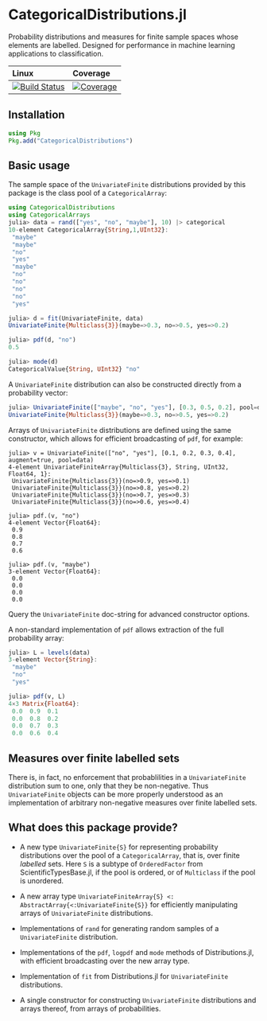 # CategoricalDistributions.jl

Probability distributions and measures for finite sample spaces whose
elements are labelled. Designed for performance in machine learning
applications to classification.

| Linux | Coverage |
| :------------ | :------- |
| [![Build Status](https://github.com/JuliaAI/CategoricalDistributions.jl/workflows/CI/badge.svg)](https://github.com/JuliaAI/CategoricalDistributions.jl/actions) | [![Coverage](https://codecov.io/gh/JuliaAI/CategoricalDistributions.jl/branch/master/graph/badge.svg)](https://codecov.io/github/JuliaAI/CategoricalDistributions.jl?branch=master) |

## Installation

```julia
using Pkg
Pkg.add("CategoricalDistributions")
```

## Basic usage

The sample space of the `UnivariateFinite` distributions provided by
this package is the class pool of a `CategoricalArray`:

```julia
using CategoricalDistributions
using CategoricalArrays
julia> data = rand(["yes", "no", "maybe"], 10) |> categorical
10-element CategoricalArray{String,1,UInt32}:
 "maybe"
 "maybe"
 "no"
 "yes"
 "maybe"
 "no"
 "no"
 "no"
 "no"
 "yes"

julia> d = fit(UnivariateFinite, data)
UnivariateFinite{Multiclass{3}}(maybe=>0.3, no=>0.5, yes=>0.2)

julia> pdf(d, "no")
0.5

julia> mode(d)
CategoricalValue{String, UInt32} "no"
```

A `UnivariateFinite` distribution can also be constructed directly
from a probability vector:

```julia
julia> UnivariateFinite(["maybe", "no", "yes"], [0.3, 0.5, 0.2], pool=data)
UnivariateFinite{Multiclass{3}}(maybe=>0.3, no=>0.5, yes=>0.2)
```

Arrays of `UnivariateFinite` distributions are defined using the same
constructor, which allows for efficient broadcasting of `pdf`, for
example:

```
julia> v = UnivariateFinite(["no", "yes"], [0.1, 0.2, 0.3, 0.4], augment=true, pool=data)
4-element UnivariateFiniteArray{Multiclass{3}, String, UInt32, Float64, 1}:
 UnivariateFinite{Multiclass{3}}(no=>0.9, yes=>0.1)
 UnivariateFinite{Multiclass{3}}(no=>0.8, yes=>0.2)
 UnivariateFinite{Multiclass{3}}(no=>0.7, yes=>0.3)
 UnivariateFinite{Multiclass{3}}(no=>0.6, yes=>0.4)

julia> pdf.(v, "no")
4-element Vector{Float64}:
 0.9
 0.8
 0.7
 0.6

julia> pdf.(v, "maybe")
3-element Vector{Float64}:
 0.0
 0.0
 0.0
 0.0
```

Query the `UnivariateFinite` doc-string for advanced constructor options.

A non-standard implementation of `pdf` allows extraction of the full
probability array:

```julia
julia> L = levels(data)
3-element Vector{String}:
 "maybe"
 "no"
 "yes"

julia> pdf(v, L)
4×3 Matrix{Float64}:
 0.0  0.9  0.1
 0.0  0.8  0.2
 0.0  0.7  0.3
 0.0  0.6  0.4
```


## Measures over finite labelled sets

There is, in fact, no enforcement that probablilities in a
`UnivariateFinite` distribution sum to one, only that they be
non-negative. Thus `UnivariateFinite` objects can be more properly
understood as an implementation of arbitrary non-negative measures
over finite labelled sets.


## What does this package provide?

- A new type `UnivariateFinite{S}` for representing probability
  distributions over the pool of a `CategoricalArray`, that is, over
  finite *labelled* sets. Here `S` is a subtype of `OrderedFactor`
  from ScientificTypesBase.jl, if the pool is ordered, or of
  `Multiclass` if the pool is unordered.

- A new array type `UnivariateFiniteArray{S} <:
  AbstractArray{<:UnivariateFinite{S}}` for efficiently manipulating
  arrays of `UnivariateFinite` distributions.

- Implementations of `rand` for generating random samples of a
  `UnivariateFinite` distribution.

- Implementations of the `pdf`, `logpdf` and `mode` methods of
  Distributions.jl, with efficient broadcasting over the new array
  type.

- Implementation of `fit` from Distributions.jl for `UnivariateFinite`
  distributions.

- A single constructor for constructing `UnivariateFinite`
    distributions and arrays thereof, from arrays of probabilities.

